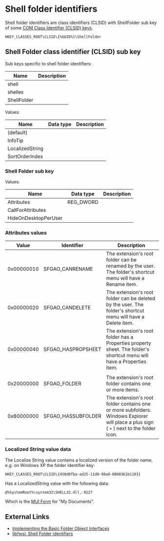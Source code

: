 # Shell folder identifiers

Shell folder identifiers are class identifiers (CLSID) with ShellFolder sub
key of some [COM Class Identifier (CLSID) keys](https://winreg-kb.readthedocs.io/en/latest/sources/system-keys/COM-class-identifiers.html).

```
HKEY_CLASSES_ROOT\CLSID\{%GUID%}\ShellFolder
```

## Shell Folder class identifier (CLSID) sub key

Sub keys specific to shell folder identifiers:

Name | Description
--- | ---
shell |
shellex |
ShellFolder |

Values:

Name | Data type | Description
--- | --- | ---
(default) | |
InfoTip | |
LocalizedString | |
SortOrderIndex | |

### Shell Folder sub key

Values:

Name | Data type | Description
--- | --- | ---
Attributes | REG_DWORD |
CallForAttributes | |
HideOnDesktopPerUser | |

### Attributes values

Value | Identifier | Description
--- | --- | ---
0x00000010 | SFGAO_CANRENAME | The extension's root folder can be renamed by the user. The folder's shortcut menu will have a Rename item.
0x00000020 | SFGAO_CANDELETE | The extension's root folder can be deleted by the user. The folder's shortcut menu will have a Delete item.
0x00000040 | SFGAO_HASPROPSHEET | The extension's root folder has a Properties property sheet. The folder's shortcut menu will have a Properties item.
| |
0x20000000 | SFGAO_FOLDER | The extension's root folder contains one or more items.
0x80000000 | SFGAO_HASSUBFOLDER | The extension's root folder contains one or more subfolders. Windows Explorer will place a plus sign ( `+` ) next to the folder icon.

### Localized String value data

The Localize String value contains a localized version of the folder name, e.g.
on Windows XP the folder identifier key:

```
HKEY_CLASSES_ROOT\CLSID\{450d8fba-ad25-11d0-98a8-0800361b1103}
```

Has a LocalizedString value with the following data:

```
@%SystemRoot%\system32\SHELL32.dll,-9227
```

Which is the [MUI Form](https://winreg-kb.readthedocs.io/en/latest/sources/windows-registry/MUI-form.html)
for "My Documents".

## External Links

* [Implementing the Basic Folder Object Interfaces](https://learn.microsoft.com/en-us/previous-versions/windows/desktop/legacy/cc144093(v=vs.85))
* [libfwsi: Shell Folder identifiers](https://github.com/libyal/libfwsi/wiki/Shell-Folder-identifiers)

